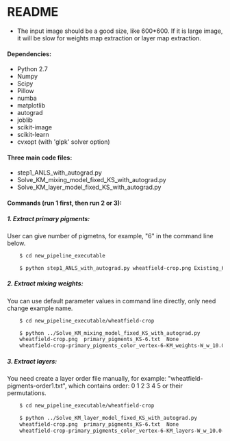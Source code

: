 # README
* The input image should be a good size, like 600*600. If it is large image, it will be slow for weights map extraction or layer map extraction.


#### Dependencies:
 * Python 2.7
 * Numpy
 * Scipy
 * Pillow
 * numba
 * matplotlib
 * autograd
 * joblib
 * scikit-image
 * scikit-learn
 * cvxopt (with 'glpk' solver option)


#### Three main code files:
* step1_ANLS_with_autograd.py
* Solve_KM_mixing_model_fixed_KS_with_autograd.py
* Solve_KM_layer_model_fixed_KS_with_autograd.py


#### Commands (run 1 first, then run 2 or 3): 

##### 1. Extract primary pigments: 
User can give number of pigmetns, for example, "6" in the command line below.
```sh
	$ cd new_pipeline_executable

	$ python step1_ANLS_with_autograd.py wheatfield-crop.png Existing_KS_parameter_KS.txt 2 None wheatfield-sampled_pixels-400 0 6 10.0 0.0 0.0 0.001 0.001 1e-6 /wheatfield-crop None 0 1 10000 400 1 0
```


##### 2. Extract mixing weights:
You can use default parameter values in command line directly, only need change example name.

```sh
	$ cd new_pipeline_executable/wheatfield-crop

	$ python ../Solve_KM_mixing_model_fixed_KS_with_autograd.py
	wheatfield-crop.png  primary_pigments_KS-6.txt  None
	wheatfield-crop-primary_pigments_color_vertex-6-KM_weights-W_w_10.0-W_sparse_0.1-W_spatial_1.0-choice_0-blf-W_neighbors_0.0-Recursive_Yes 10.0 0.1 0 1.0 0.0 blf Yes
```



##### 3. Extract layers: 
You need create a layer order file manually, for example: "wheatfield-pigments-order1.txt", which contains order: 0 1 2 3 4 5 or their permutations.
```sh
	$ cd new_pipeline_executable/wheatfield-crop

	$ python ../Solve_KM_layer_model_fixed_KS_with_autograd.py 
	wheatfield-crop.png  primary_pigments_KS-6.txt  None
	wheatfield-crop-primary_pigments_color_vertex-6-KM_layers-W_w_10.0-W_sparse_0.1-W_spatial_1.0-choice_0-blf-W_neighbors_0.0-Recursive_Yes-order1 10.0 0.1 0 1.0 0.0 blf Yes wheatfield-pigments-order1.txt
```
